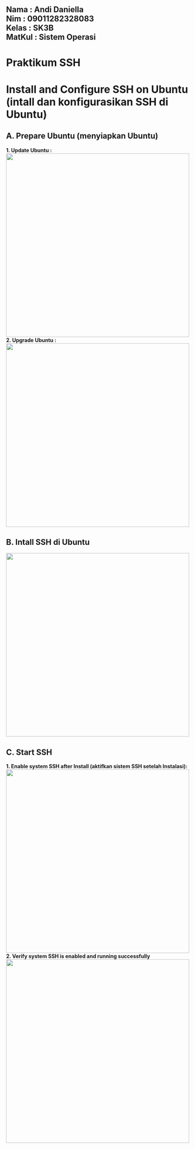 <h2>
Nama : Andi Daniella <br/>
Nim : 09011282328083 <br/>
Kelas : SK3B <br/>
MatKul : Sistem Operasi 
<h2/>

# Praktikum SSH
# Install and Configure SSH on Ubuntu (intall dan konfigurasikan SSH di Ubuntu)

## A. Prepare Ubuntu (menyiapkan Ubuntu)
**1. Update Ubuntu :** <br/>
<img src="https://github.com/user-attachments/assets/81d4beff-fcdf-46cc-b926-e901ce5b422e" width=500/>
<br/>
**2. Upgrade Ubuntu :** <br/>
<img src="https://github.com/user-attachments/assets/91ccd9e0-1478-42c0-8340-30c07d39c78c" width=500/>
<br/>

## B. Intall SSH di Ubuntu
<img src="https://github.com/user-attachments/assets/f5f29914-226f-4cd4-af03-4f0bf201b85b" width=500/>
<br/>

## C. Start SSH
**1. Enable system SSH after Install (aktifkan sistem SSH setelah Instalasi):** <br/>
<img src="" width=500/>
<br/>
**2. Verify system SSH is enabled and running successfully** <br/>
<img src="https://github.com/user-attachments/assets/55789876-0fab-42b7-8279-9435855d7c91" width=500/>
<br/>
